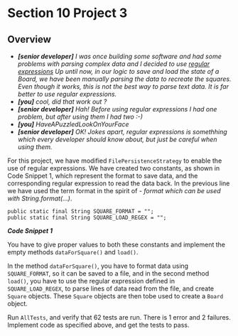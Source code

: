 <h1>Section 10 Project 3</h1>

<h2>Overview</h2>

 - _**[senior developer]** I was once building some software and had some problems with parsing complex data and I decided to use [regular expressions](http://www.zytrax.com/tech/web/regex.htm)
Up until  now, in our logic to save and load the state of a Board, we have been manually parsing the data to recreate the squares. Even though it works, this is not the best way to parse text data. It is far better to use regular expressions._ 
 - _**[you]** cool, did that work out ?_
 - _**[senior developer]** Hah! Before using regular expressions I had one problem, but after using them I had two :-)_
 - _**[you]** HaveAPuzzledLookOnYourFace_
 - _**[senior developer]** OK! Jokes apart, regular expressions is somethhing which every developer should know about, but just be careful when using them._

For this project, we have modified ```FilePersistenceStrategy``` to enable the use of regular expressions. We have created two constants, as shown in Code Snippet 1, which represent the format  to save data, and the corresponding regular expression to read the data back. In the previous line we have used the term format in the spirit of - _format which can be used with String.format(...)_.

    public static final String SQUARE_FORMAT = ""; 
    public static final String SQUARE_LOAD_REGEX = "";

_**Code Snippet 1**_

You have to give proper values to both these constants and implement the empty methods ```dataForSquare()``` and ```load()```. 

In the method ```dataForSquare()```, you have to format data using ```SQUARE_FORMAT```, so it can be saved to a file, and in the second method ```load()```, you have to use the regular expression defined in ```SQUARE_LOAD_REGEX```, to parse lines of data read from the file, and create ```Square``` objects. These ```Square``` objects are then tobe used to create a ```Board``` object.

Run ```AllTests```, and verify that 62 tests are run. There is 1 error and 2 failures. Implement code as specified above, and get the tests to pass.
